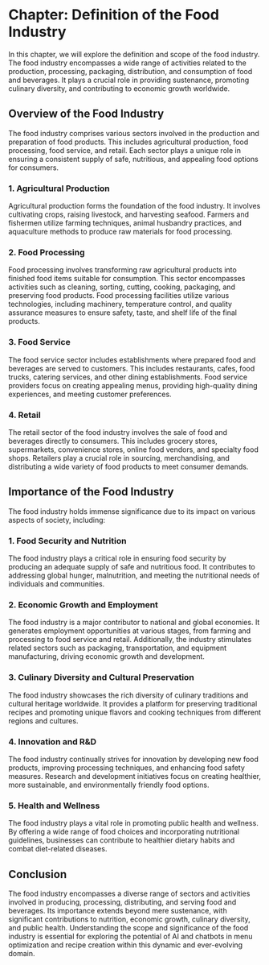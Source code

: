 Chapter: Definition of the Food Industry
========================================

In this chapter, we will explore the definition and scope of the food industry. The food industry encompasses a wide range of activities related to the production, processing, packaging, distribution, and consumption of food and beverages. It plays a crucial role in providing sustenance, promoting culinary diversity, and contributing to economic growth worldwide.

Overview of the Food Industry
-----------------------------

The food industry comprises various sectors involved in the production and preparation of food products. This includes agricultural production, food processing, food service, and retail. Each sector plays a unique role in ensuring a consistent supply of safe, nutritious, and appealing food options for consumers.

### 1. Agricultural Production

Agricultural production forms the foundation of the food industry. It involves cultivating crops, raising livestock, and harvesting seafood. Farmers and fishermen utilize farming techniques, animal husbandry practices, and aquaculture methods to produce raw materials for food processing.

### 2. Food Processing

Food processing involves transforming raw agricultural products into finished food items suitable for consumption. This sector encompasses activities such as cleaning, sorting, cutting, cooking, packaging, and preserving food products. Food processing facilities utilize various technologies, including machinery, temperature control, and quality assurance measures to ensure safety, taste, and shelf life of the final products.

### 3. Food Service

The food service sector includes establishments where prepared food and beverages are served to customers. This includes restaurants, cafes, food trucks, catering services, and other dining establishments. Food service providers focus on creating appealing menus, providing high-quality dining experiences, and meeting customer preferences.

### 4. Retail

The retail sector of the food industry involves the sale of food and beverages directly to consumers. This includes grocery stores, supermarkets, convenience stores, online food vendors, and specialty food shops. Retailers play a crucial role in sourcing, merchandising, and distributing a wide variety of food products to meet consumer demands.

Importance of the Food Industry
-------------------------------

The food industry holds immense significance due to its impact on various aspects of society, including:

### 1. Food Security and Nutrition

The food industry plays a critical role in ensuring food security by producing an adequate supply of safe and nutritious food. It contributes to addressing global hunger, malnutrition, and meeting the nutritional needs of individuals and communities.

### 2. Economic Growth and Employment

The food industry is a major contributor to national and global economies. It generates employment opportunities at various stages, from farming and processing to food service and retail. Additionally, the industry stimulates related sectors such as packaging, transportation, and equipment manufacturing, driving economic growth and development.

### 3. Culinary Diversity and Cultural Preservation

The food industry showcases the rich diversity of culinary traditions and cultural heritage worldwide. It provides a platform for preserving traditional recipes and promoting unique flavors and cooking techniques from different regions and cultures.

### 4. Innovation and R\&D

The food industry continually strives for innovation by developing new food products, improving processing techniques, and enhancing food safety measures. Research and development initiatives focus on creating healthier, more sustainable, and environmentally friendly food options.

### 5. Health and Wellness

The food industry plays a vital role in promoting public health and wellness. By offering a wide range of food choices and incorporating nutritional guidelines, businesses can contribute to healthier dietary habits and combat diet-related diseases.

Conclusion
----------

The food industry encompasses a diverse range of sectors and activities involved in producing, processing, distributing, and serving food and beverages. Its importance extends beyond mere sustenance, with significant contributions to nutrition, economic growth, culinary diversity, and public health. Understanding the scope and significance of the food industry is essential for exploring the potential of AI and chatbots in menu optimization and recipe creation within this dynamic and ever-evolving domain.
